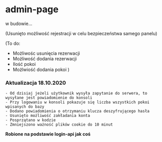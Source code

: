 # admin-page

w budowie...

(Usunięto możliwość rejestracji w celu bezpieczeństwa samego panelu)

(To do:
- Możliwośc usunięcia rezerwacji
- Możliwość dodania rezerwacji
- Ilość pokoi
- Możlwiość dodania pokoi
)

### Aktualizacja 18.10.2020
```
- Od dzisiaj jeżeli użytkownik wysyła zapytanie do serwera, to wysyłane jest powiadomienie do konsoli
- Przy logowaniu w konsoli pokazuje się liczba wszystkich pokoi wpisanych do bazy
- Dodano powiadomienia o otrzymaniu klucza deszyfrującego hasła
- Usunięto możliwość zakładania konta
- Posprzątano w kodzie
- Zmniejszono ważność plików cookie do 10 minut
```

__Robione na podstawie login-api jak coś__
